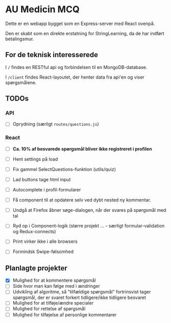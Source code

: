 # AU Medicin MCQ

Dette er en webapp bygget som en Express-server med React ovenpå.

Den er skabt som en direkte erstatning for StringLearning, da de har indført betalingsmur.

## For de teknisk interesserede

I `/` findes en RESTful api og forbindelsen til en MongoDB-database.

I `/client` findes React-layoutet, der henter data fra api'en og viser spørgsmålene.

## TODOs

### API

- [ ] Oprydning (særligt `routes/questions.js`)

### React

- [ ] **Ca. 10% af besvarede spørgsmål bliver ikke registreret i profilen**
- [ ] Hent settings på load
- [ ] Fix gammel SelectQuestions-funktion (utils/quiz)
- [ ] Lad buttons tage html input
- [ ] Autocomplete i profil-formularer
- [ ] Få component til at opdatere selv ved dybt nested ny kommentar. 
- [ ] Undgå at Firefox åbner søge-dialogen, når der svares på spørgsmål med tal
- [ ] Ryd op i Component-logik (større projekt ... - særligt formular-validation og Redux-connects)
- [ ] Print virker ikke i alle browsers
- [ ] Formindsk Swipe-følsomhed


## Planlagte projekter

- [x] Mulighed for at kommentere spørgsmål
- [ ] Side hvor man kan følge med i ændringer
- [ ] Udvikling af algoritme, så "tilfældige spørgsmål" fortrinsvist tager spørgsmål, der er svaret forkert tidligere/ikke tidligere besvaret
- [ ] Mulighed for at tilføje/ændre specialer
- [ ] Mulighed for rettelse af spørgsmål
- [ ] Mulighed for tilføjelse af personlige kommentarer
